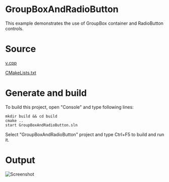 # GroupBoxAndRadioButton

This example demonstrates the use of GroupBox container and RadioButton controls.

# Source

[v.cpp](GroupBoxAndRadioButton.cpp)

[CMakeLists.txt](CMakeLists.txt)

# Generate and build

To build this project, open "Console" and type following lines:

``` shell
mkdir build && cd build
cmake .. 
start GroupBoxAndRadioButton.sln
```

Select "GroupBoxAndRadioButton" project and type Ctrl+F5 to build and run it.

# Output

![Screenshot](../../../docs/Pictures/GroupBoxAndRadioButton.png)
